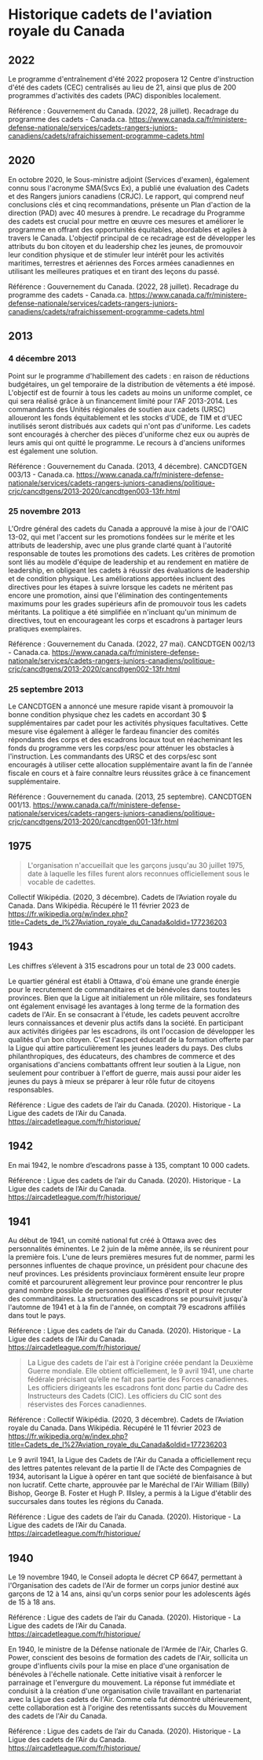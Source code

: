 # Historique cadets de l'aviation royale du Canada

## 2022
Le programme d'entraînement d'été 2022 proposera 12 Centre d'instruction d'été des cadets (CEC) centralisés au lieu de 21, ainsi que plus de 200 programmes d'activités des cadets (PAC) disponibles localement.

Référence : Gouvernement du Canada. (2022, 28 juillet). Recadrage du programme des cadets - Canada.ca. https://www.canada.ca/fr/ministere-defense-nationale/services/cadets-rangers-juniors-canadiens/cadets/rafraichissement-programme-cadets.html

## 2020

En octobre 2020, le Sous-ministre adjoint (Services d'examen), également connu sous l'acronyme SMA(Svcs Ex), a publié une évaluation des Cadets et des Rangers juniors canadiens (CRJC). Le rapport, qui comprend neuf conclusions clés et cinq recommandations, présente un Plan d'action de la direction (PAD) avec 40 mesures à prendre. Le recadrage du Programme des cadets est crucial pour mettre en œuvre ces mesures et améliorer le programme en offrant des opportunités équitables, abordables et agiles à travers le Canada. L'objectif principal de ce recadrage est de développer les attributs du bon citoyen et du leadership chez les jeunes, de promouvoir leur condition physique et de stimuler leur intérêt pour les activités maritimes, terrestres et aériennes des Forces armées canadiennes en utilisant les meilleures pratiques et en tirant des leçons du passé.

Référence : Gouvernement du Canada. (2022, 28 juillet). Recadrage du programme des cadets - Canada.ca. https://www.canada.ca/fr/ministere-defense-nationale/services/cadets-rangers-juniors-canadiens/cadets/rafraichissement-programme-cadets.html

## 2013

### 4 décembre 2013

Point sur le programme d'habillement des cadets : en raison de réductions budgétaires, un gel temporaire de la distribution de vêtements a été imposé. L'objectif est de fournir à tous les cadets au moins un uniforme complet, ce qui sera réalisé grâce à un financement limité pour l'AF 2013-2014. Les commandants des Unités régionales de soutien aux cadets (URSC) alloueront les fonds équitablement et les stocks d'UDE, de TIM et d'UEC inutilisés seront distribués aux cadets qui n'ont pas d'uniforme. Les cadets sont encouragés à chercher des pièces d'uniforme chez eux ou auprès de leurs amis qui ont quitté le programme. Le recours à d'anciens uniformes est également une solution.

Référence : Gouvernement du Canada. (2013, 4 décembre). CANCDTGEN 003/13 - Canada.ca. https://www.canada.ca/fr/ministere-defense-nationale/services/cadets-rangers-juniors-canadiens/politique-crjc/cancdtgens/2013-2020/cancdtgen003-13fr.html

### 25 novembre 2013

L'Ordre général des cadets du Canada a approuvé la mise à jour de l'OAIC 13-02, qui met l'accent sur les promotions fondées sur le mérite et les attributs de leadership, avec une plus grande clarté quant à l'autorité responsable de toutes les promotions des cadets. Les critères de promotion sont liés au modèle d'équipe de leadership et au rendement en matière de leadership, en obligeant les cadets à réussir des évaluations de leadership et de condition physique. Les améliorations apportées incluent des directives pour les étapes à suivre lorsque les cadets ne méritent pas encore une promotion, ainsi que l'élimination des contingentements maximums pour les grades supérieurs afin de promouvoir tous les cadets méritants. La politique a été simplifiée en n'incluant qu'un minimum de directives, tout en encourageant les corps et escadrons à partager leurs pratiques exemplaires.

Référence : Gouvernement du Canada. (2022, 27 mai). CANCDTGEN 002/13 - Canada.ca. https://www.canada.ca/fr/ministere-defense-nationale/services/cadets-rangers-juniors-canadiens/politique-crjc/cancdtgens/2013-2020/cancdtgen002-13fr.html

### 25 septembre 2013

Le CANCDTGEN a annoncé une mesure rapide visant à promouvoir la bonne condition physique chez les cadets en accordant 30 $ supplémentaires par cadet pour les activités physiques facultatives. Cette mesure vise également à alléger le fardeau financier des comités répondants des corps et des escadrons locaux tout en réacheminant les fonds du programme vers les corps/esc pour atténuer les obstacles à l'instruction. Les commandants des URSC et des corps/esc sont encouragés à utiliser cette allocation supplémentaire avant la fin de l'année fiscale en cours et à faire connaître leurs réussites grâce à ce financement supplémentaire.

Référence : Gouvernement du canada. (2013, 25 septembre). CANCDTGEN 001/13. https://www.canada.ca/fr/ministere-defense-nationale/services/cadets-rangers-juniors-canadiens/politique-crjc/cancdtgens/2013-2020/cancdtgen001-13fr.html

## 1975
> L'organisation n'accueillait que les garçons jusqu'au 30 juillet 1975, date à laquelle les filles furent alors reconnues officiellement sous le vocable de cadettes. 

Collectif Wikipédia. (2020, 3 décembre). Cadets de l’Aviation royale du Canada. Dans Wikipédia. Récupéré le 11 février 2023 de https://fr.wikipedia.org/w/index.php?title=Cadets_de_l%27Aviation_royale_du_Canada&oldid=177236203

## 1943

Les chiffres s’élevent à 315 escadrons pour un total de 23 000 cadets.

Le quartier général est établi à Ottawa, d'où émane une grande énergie pour le recrutement de commanditaires et de bénévoles dans toutes les provinces. Bien que la Ligue ait initialement un rôle militaire, ses fondateurs ont également envisagé les avantages à long terme de la formation des cadets de l'Air. En se consacrant à l'étude, les cadets peuvent accroître leurs connaissances et devenir plus actifs dans la société. En participant aux activités dirigées par les escadrons, ils ont l'occasion de développer les qualités d'un bon citoyen. C'est l'aspect éducatif de la formation offerte par la Ligue qui attire particulièrement les jeunes leaders du pays. Des clubs philanthropiques, des éducateurs, des chambres de commerce et des organisations d'anciens combattants offrent leur soutien à la Ligue, non seulement pour contribuer à l'effort de guerre, mais aussi pour aider les jeunes du pays à mieux se préparer à leur rôle futur de citoyens responsables.

Référence : Ligue des cadets de l’air du Canada. (2020). Historique - La Ligue des cadets de l’Air du Canada. https://aircadetleague.com/fr/historique/

## 1942

En mai 1942, le nombre d’escadrons passe à 135, comptant 10 000 cadets.

Référence : Ligue des cadets de l’air du Canada. (2020). Historique - La Ligue des cadets de l’Air du Canada. https://aircadetleague.com/fr/historique/

## 1941

Au début de 1941, un comité national fut créé à Ottawa avec des personnalités éminentes. Le 2 juin de la même année, ils se réunirent pour la première fois. L'une de leurs premières mesures fut de nommer, parmi les personnes influentes de chaque province, un président pour chacune des neuf provinces. Les présidents provinciaux formèrent ensuite leur propre comité et parcoururent allègrement leur province pour rencontrer le plus grand nombre possible de personnes qualifiées d'esprit et pour recruter des commanditaires. La structuration des escadrons se poursuivit jusqu'à l'automne de 1941 et à la fin de l'année, on comptait 79 escadrons affiliés dans tout le pays.

Référence : Ligue des cadets de l’air du Canada. (2020). Historique - La Ligue des cadets de l’Air du Canada. https://aircadetleague.com/fr/historique/

> La Ligue des cadets de l'air est à l'origine créée pendant la Deuxième Guerre mondiale. Elle obtient officiellement, le 9 avril 1941, une charte fédérale précisant qu’elle ne fait pas partie des Forces canadiennes. Les officiers dirigeants les escadrons font donc partie du Cadre des Instructeurs des Cadets (CIC). Les officiers du CIC sont des réservistes des Forces canadiennes. 

Référence : Collectif Wikipédia. (2020, 3 décembre). Cadets de l’Aviation royale du Canada. Dans Wikipédia. Récupéré le 11 février 2023 de https://fr.wikipedia.org/w/index.php?title=Cadets_de_l%27Aviation_royale_du_Canada&oldid=177236203

Le 9 avril 1941, la Ligue des Cadets de l'Air du Canada a officiellement reçu des lettres patentes relevant de la partie II de l'Acte des Compagnies de 1934, autorisant la Ligue à opérer en tant que société de bienfaisance à but non lucratif. Cette charte, approuvée par le Maréchal de l'Air William (Billy) Bishop, George B. Foster et Hugh P. Illsley, a permis à la Ligue d'établir des succursales dans toutes les régions du Canada.

Référence : Ligue des cadets de l’air du Canada. (2020). Historique - La Ligue des cadets de l’Air du Canada. https://aircadetleague.com/fr/historique/

## 1940

Le 19 novembre 1940, le Conseil adopta le décret CP 6647, permettant à l'Organisation des cadets de l'Air de former un corps junior destiné aux garçons de 12 à 14 ans, ainsi qu'un corps senior pour les adolescents âgés de 15 à 18 ans.

Référence : Ligue des cadets de l’air du Canada. (2020). Historique - La Ligue des cadets de l’Air du Canada. https://aircadetleague.com/fr/historique/

En 1940, le ministre de la Défense nationale de l'Armée de l'Air, Charles G. Power, conscient des besoins de formation des cadets de l'Air, sollicita un groupe d'influents civils pour la mise en place d'une organisation de bénévoles à l'échelle nationale. Cette initiative visait à renforcer le parrainage et l'envergure du mouvement. La réponse fut immédiate et conduisit à la création d'une organisation civile travaillant en partenariat avec la Ligue des cadets de l'Air. Comme cela fut démontré ultérieurement, cette collaboration est à l'origine des retentissants succès du Mouvement des cadets de l'Air du Canada.

Référence : Ligue des cadets de l’air du Canada. (2020). Historique - La Ligue des cadets de l’Air du Canada. https://aircadetleague.com/fr/historique/
